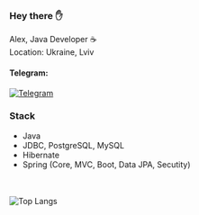<h3> Hey there ✋</h3>

Alex, Java Developer ☕️<br>
Location: Ukraine, Lviv

<h4>Telegram:</h4>

[![Telegram](https://img.shields.io/badge/Telegram-blue.svg?style=flat-square&logo=telegram)](https://t.me/uzing_s)
  
### Stack

- Java
- JDBC, PostgreSQL, MySQL
- Hibernate
- Spring (Core, MVC, Boot, Data JPA, Secutity)

<br><br>
![Top Langs](https://github-readme-stats.vercel.app/api/top-langs/?username=overpathz&layout=compact)
